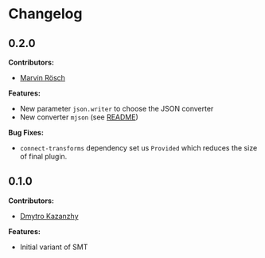 # Changelog

## 0.2.0

**Contributors:**
* [Marvin Rösch](https://github.com/PaleoCrafter)

**Features:**
* New parameter `json.writer` to choose the JSON converter
* New converter `mjson` (see [README](README.md#json-writers))

**Bug Fixes:**
* `connect-transforms` dependency set us `Provided` which reduces the size of final plugin.

## 0.1.0

**Contributors:**  
* [Dmytro Kazanzhy](https://github.com/kazanzhy)

**Features:**
* Initial variant of SMT
